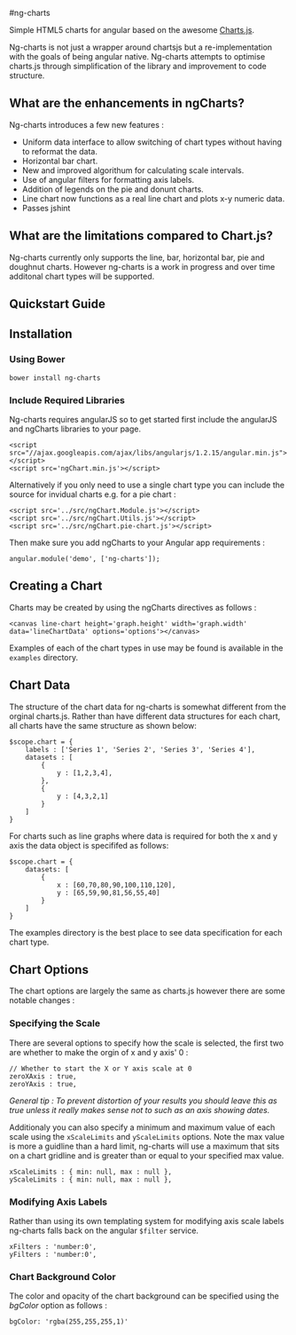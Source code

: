 #ng-charts


Simple HTML5 charts for angular based on the awesome [Charts.js](http://www.charts.org).

Ng-charts is not just a wrapper around chartsjs but a re-implementation with the goals of being angular native. Ng-charts attempts to optimise charts.js through simplification of the library and improvement to code structure.

## What are the enhancements in ngCharts?

Ng-charts introduces a few new features :

- Uniform data interface to allow switching of chart types without having to reformat the data.
- Horizontal bar chart.
- New and improved algorithum for calculating scale intervals.
- Use of angular filters for formatting axis labels.
- Addition of legends on the pie and donunt charts.
- Line chart now functions as a real line chart and plots x-y numeric data.
- Passes jshint

## What are the limitations compared to Chart.js?

Ng-charts currently only supports the line, bar, horizontal bar, pie and doughnut charts. However ng-charts is a work in progress and over time additonal chart types will be supported.

## Quickstart Guide

## Installation

### Using Bower

	bower install ng-charts

### Include Required Libraries

Ng-charts requires angularJS so to get started first include the angularJS and ngCharts libraries to your page.

	<script src="//ajax.googleapis.com/ajax/libs/angularjs/1.2.15/angular.min.js"></script>
	<script src='ngChart.min.js'></script>

Alternatively if you only need to use a single chart type you can include the source for invidual charts e.g. for a pie chart :

	<script src='../src/ngChart.Module.js'></script>
	<script src='../src/ngChart.Utils.js'></script>
	<script src='../src/ngChart.pie-chart.js'></script>


Then make sure you add ngCharts to your Angular app requirements :

	angular.module('demo', ['ng-charts']);

## Creating a Chart

Charts may be created by using the ngCharts directives as follows :

	<canvas line-chart height='graph.height' width='graph.width' data='lineChartData' options='options'></canvas>

Examples of each of the chart types in use may be found is available in the `examples` directory.

## Chart Data

The structure of the chart data for ng-charts is somewhat different from the orginal charts.js. Rather than have different data structures for each chart, all charts have the same structure as shown below:

	$scope.chart = {
		labels : ['Series 1', 'Series 2', 'Series 3', 'Series 4'],
		datasets : [
			{
				y : [1,2,3,4],
			},
			{
				y : [4,3,2,1]
			}
		]
	}

For charts such as line graphs where data is required for both the x and y axis the data object is specififed as follows:

	$scope.chart = {
		datasets: [
			{
				x : [60,70,80,90,100,110,120],
				y : [65,59,90,81,56,55,40]
			}
		]
	}

The examples directory is the best place to see data specification for each chart type.

## Chart Options

The chart options are largely the same as charts.js however there are some notable changes :

### Specifying the Scale

There are several options to specify how the scale is selected, the first two are whether to make the orgin of x and y axis' 0 :

	// Whether to start the X or Y axis scale at 0
	zeroXAxis : true,
	zeroYAxis : true,

_General tip : To prevent distortion of your results you should leave this as true unless it really makes sense not to such as an axis showing dates._

Additionaly you can also specify a minimum and maximum value of each scale using the `xScaleLimits` and `yScaleLimits` options. Note the max value is more a guidline than a hard limit, ng-charts will use a  maximum that sits on a chart gridline and  is greater than or equal to your specified max value.

	xScaleLimits : { min: null, max : null },
	yScaleLimits : { min: null, max : null },

### Modifying Axis Labels

Rather than using its own templating system for modifying axis scale labels ng-charts falls back on the angular `$filter` service.

	xFilters : 'number:0',
	yFilters : 'number:0',
	
### Chart Background Color

The color and opacity of the chart background can be specified using the _bgColor_ option as follows :

	bgColor: 'rgba(255,255,255,1)'
